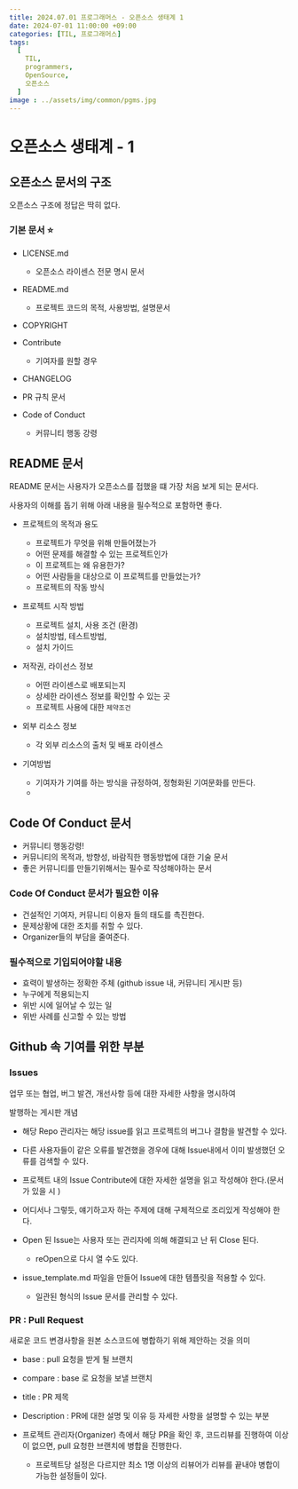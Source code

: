```yaml
---
title: 2024.07.01 프로그래머스 - 오픈소스 생태계 1
date: 2024-07-01 11:00:00 +09:00
categories: [TIL, 프로그래머스]
tags:
  [
    TIL,
    programmers,
    OpenSource,
    오픈소스
  ]
image : ../assets/img/common/pgms.jpg
---
```

# 오픈소스 생태계 - 1

## 오픈소스 문서의 구조

오픈소스 구조에 정답은 딱히 없다.

### 기본 문서 ⭐

- LICENSE.md
    - 오픈소스 라이센스 전문 명시 문서
    
- README.md
    - 프로젝트 코드의 목적, 사용방법, 설명문서
- COPYRIGHT
- Contribute
    - 기여자를 원할 경우
- CHANGELOG
- PR 규칙 문서
- Code of Conduct
    - 커뮤니티 행동 강령
    

## README 문서

README 문서는 사용자가 오픈소스를 접했을 떄 가장 처음 보게 되는 문서다.

사용자의 이해를 돕기 위해 아래 내용을 필수적으로 포함하면 좋다.

- 프로젝트의 목적과 용도
    - 프로젝트가 무엇을 위해 만들어졌는가
    - 어떤 문제를 해결할 수 있는 프로젝트인가
    - 이 프로젝트는 왜 유용한가?
    - 어떤 사람들을 대상으로 이 프로젝트를 만들었는가?
    - 프로젝트의 작동 방식

- 프로젝트 시작 방법
    - 프로젝트 설치, 사용 조건 (환경)
    - 설치방법, 테스트방법,
    - 설치 가이드
    
- 저작권, 라이선스 정보
    - 어떤 라이센스로 배포되는지
    - 상세한 라이센스 정보를 확인할 수 있는 곳
    - 프로젝트 사용에 대한 `제약조건`
    
- 외부 리소스 정보
    - 각 외부 리소스의 출처 및 배포 라이센스

- 기여방법
    - 기여자가 기여를 하는 방식을 규정하여, 정형화된 기여문화를 만든다.
    - 

## Code Of Conduct 문서

- 커뮤니티 행동강령!
- 커뮤니티의 목적과, 방향성, 바람직한 행동방법에 대한 기술 문서
- 좋은 커뮤니티를 만들기위해서는 필수로 작성해야하는 문서

### Code Of Conduct 문서가 필요한 이유

- 건설적인 기여자, 커뮤니티 이용자 들의 태도를 촉진한다.
- 문제상황에 대한 조치를 취할 수 있다.
- Organizer들의 부담을 줄여준다.

### 필수적으로 기입되어야할 내용

- 효력이 발생하는 정확한 주체 (github issue 내, 커뮤니티 게시판 등)
- 누구에게 적용되는지
- 위반 시에 일어날 수 있는 일
- 위반 사례를 신고할 수 있는 방법

## Github 속 기여를 위한 부분

### Issues

업무 또는 협업, 버그 발견, 개선사항 등에 대한 자세한 사항을 명시하여

발행하는 게시판 개념

- 해당 Repo 관리자는 해당 issue를 읽고 프로젝트의 버그나 결함을 발견할 수 있다.
- 다른 사용자들이 같은 오류를 발견했을 경우에 대해 Issue내에서 이미 발생했던 오류를 검색할 수 있다.
- 프로젝트 내의 Issue Contribute에 대한 자세한 설명을 읽고 작성해야 한다.(문서가 있을 시 )
- 어디서나 그렇듯, 얘기하고자 하는 주제에 대해 구체적으로 조리있게 작성해야 한다.
- Open 된 Issue는 사용자 또는 관리자에 의해 해결되고 난 뒤 Close 된다.
    - reOpen으로 다시 열 수도 있다.

- issue_template.md 파일을 만들어 Issue에 대한 템플릿을 적용할 수 있다.
    - 일관된 형식의 Issue 문서를 관리할 수 있다.

### PR : Pull Request

새로운 코드 변경사항을 원본 소스코드에 병합하기 위해 제안하는 것을 의미

- base : pull 요청을 받게 될 브랜치
- compare : base 로 요청을 보낼 브랜치
- title : PR 제목
- Description : PR에 대한 설명 및 이유 등 자세한 사항을 설명할 수 있는 부분

- 프로젝트 관리자(Organizer) 측에서 해당 PR을 확인 후, 코드리뷰를 진행하여 이상이 없으면, pull 요청한 브랜치에 병합을 진행한다.
    - 프로젝트당 설정은 다르지만 최소 1명 이상의 리뷰어가 리뷰를 끝내야 병합이 가능한 설정들이 있다.